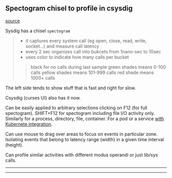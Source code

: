 ## Spectogram chisel to profile in csysdig

[source](https://sysdig.com/blog/50-shades-of-system-calls/)

Sysdig has a chisel `spectogram`
> * it captures every system call (eg open, close, read, write, socket...) and measure call latency
> * every 2 sec organizes call into bukcets from 1nano-sec to 10sec
> * uses color to indicate how many calls per bucket
> > black for no calls during last sample
> > green shades means 0-100 calls
> > yellow shades means 101-999 calls
> > red shade means 1000+ calls

The left side tends to show stuff that is fast and right for slow.

Csysdig (curses UI) also has it now.

Can be easily applied to arbitrary selections clicking on F12 (for full spectogram).
SHIFT+F12 for spectogram including file I/O activity only.
Similarly for a process, directory, file, container.
For a pod or a service [with Kubernete integration](https://sysdig.com/digging-into-kubernetes-with-sysdig/).

Can use mouse to drag over areas to focus on events in particular zone.
Isolating events that belong to latency range (width) in a given time interval (height).

Can profile similar activities with different modus operandi or just lib/sys calls.

---
---
